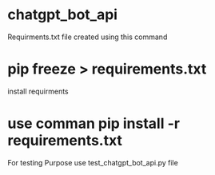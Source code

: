 # chatgpt_bot_api

Requirments.txt file created using this command

# pip freeze > requirements.txt


install requirments 


# use comman  pip install -r requirements.txt


For testing Purpose use test_chatgpt_bot_api.py file
